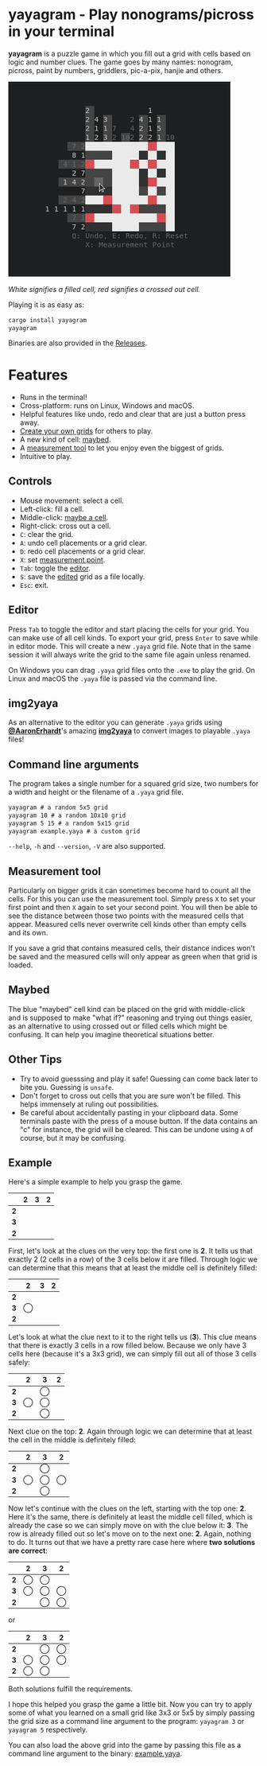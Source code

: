 # yayagram - Play nonograms/picross in your terminal

**yayagram** is a puzzle game in which you fill out a grid with cells based on logic and number clues.
The game goes by many names: nonogram, picross, paint by numbers, griddlers, pic-a-pix, hanjie and others.

![Showcase](showcase.png)

*White signifies a filled cell, red signifies a crossed out cell.*

Playing it is as easy as:

```console
cargo install yayagram
yayagram
```

Binaries are also provided in the [Releases](https://github.com/r00ster91/yayagram/releases).

# Features

* Runs in the terminal!
* Cross-platform: runs on Linux, Windows and macOS.
* Helpful features like undo, redo and clear that are just a button press away.
* [Create your own grids](#Editor) for others to play.
* A new kind of cell: [maybed](#Maybed).
* A [measurement tool](#Measurement-tool) to let you enjoy even the biggest of grids.
* Intuitive to play.

## Controls

- Mouse movement: select a cell.
- Left-click: fill a cell.
- Middle-click: [maybe a cell](#Maybed).
- Right-click: cross out a cell.
- `C`: clear the grid.
- `A`: undo cell placements or a grid clear.
- `D`: redo cell placements or a grid clear.
- `X`: set [measurement point](#Measurement-tool).
- `Tab`: toggle the [editor](#Editor).
- `S`: save the [edited](#Editor) grid as a file locally.
- `Esc`: exit.

## Editor

Press `Tab` to toggle the editor and start placing the cells for your grid.
You can make use of all cell kinds.
To export your grid, press `Enter` to save while in editor mode. This will create a new `.yaya` grid file.
Note that in the same session it will always write the grid to the same file again unless renamed.

On Windows you can drag `.yaya` grid files onto the `.exe` to play the grid.
On Linux and macOS the `.yaya` file is passed via the command line.

## img2yaya

As an alternative to the editor you can generate `.yaya` grids using [**@AaronErhardt**](https://github.com/AaronErhardt)'s amazing [**img2yaya**](https://github.com/AaronErhardt/img2yaya) to convert images to playable `.yaya` files!

## Command line arguments

The program takes a single number for a squared grid size, two numbers for a width and height or the filename of a `.yaya` grid file.

```shell
yayagram # a random 5x5 grid
yayagram 10 # a random 10x10 grid
yayagram 5 15 # a random 5x15 grid
yayagram example.yaya # a custom grid
```

`--help`, `-h` and `--version`, `-V` are also supported.

## Measurement tool

Particularly on bigger grids it can sometimes become hard to count all the cells.
For this you can use the measurement tool. Simply press `X` to set your first point and then `X` again to set your second point.
You will then be able to see the distance between those two points with the measured cells that appear.
Measured cells never overwrite cell kinds other than empty cells and its own.

If you save a grid that contains measured cells, their distance indices won't be saved
and the measured cells will only appear as green when that grid is loaded.

## Maybed

The blue "maybed" cell kind can be placed on the grid with middle-click and is supposed to make "what if?" reasoning and trying out things easier,
as an alternative to using crossed out or filled cells which might be confusing.
It can help you imagine theoretical situations better.

## Other Tips

- Try to avoid guesssing and play it safe! Guessing can come back later to bite you. Guessing is `unsafe`.
- Don't forget to cross out cells that you are sure won't be filled.
  This helps immensely at ruling out possibilities.
- Be careful about accidentally pasting in your clipboard data. Some terminals paste with the press of a mouse button.
  If the data contains an "c" for instance, the grid will be cleared. This can be undone using `A` of course, but it may be confusing.

## Example

Here's a simple example to help you grasp the game.

|       | 2 | 3 | 2 |
|-------|---|---|---|
| **2** |   |   |   |
| **3** |   |   |   |
| **2** |   |   |   |

First, let's look at the clues on the very top: the first one is **2**.
It tells us that exactly 2 (2 cells in a row) of the 3 cells below it are filled.
Through logic we can determine that this means that at least the middle cell is definitely filled:

|       | 2 | 3 | 2 |
|-------|---|---|---|
| **2** |   |   |   |
| **3** | ◯ |   |   |
| **2** |   |   |   |

Let's look at what the clue next to it to the right tells us (**3**).
This clue means that there is exactly 3 cells in a row filled below.
Because we only have 3 cells here (because it's a 3x3 grid), we can simply fill out all of those 3 cells safely:

|       | 2 | 3 | 2 |
|-------|---|---|---|
| **2** |   | ◯ |   |
| **3** | ◯ | ◯ |   |
| **2** |   | ◯ |   |

Next clue on the top: **2**. Again through logic we can determine that at least the cell in the middle is definitely filled:

|       | 2 | 3 | 2 |
|-------|---|---|---|
| **2** |   | ◯ |   |
| **3** | ◯ | ◯ | ◯ |
| **2** |   | ◯ |   |

Now let's continue with the clues on the left, starting with the top one: **2**.
Here it's the same, there is definitely at least the middle cell filled,
which is already the case so we can simply move on with the clue below it: **3**.
The row is already filled out so let's move on to the next one: **2**.
Again, nothing to do.
It turns out that we have a pretty rare case here where **two solutions are correct**:

|       | 2 | 3 | 2 |
|-------|---|---|---|
| **2** | ◯ | ◯ |   |
| **3** | ◯ | ◯ | ◯ |
| **2** |   | ◯ | ◯ |

or

|       | 2 | 3 | 2 |
|-------|---|---|---|
| **2** |   | ◯ | ◯ |
| **3** | ◯ | ◯ | ◯ |
| **2** | ◯ | ◯ |   |

Both solutions fulfill the requirements.

I hope this helped you grasp the game a little bit.
Now you can try to apply some of what you learned on a small grid like 3x3 or 5x5 by simply passing the grid size as a command line argument to the program:
`yayagram 3` or `yayagram 5` respectively.

You can also load the above grid into the game by passing this file as a command line argument to the binary: [example.yaya](example.yaya).
